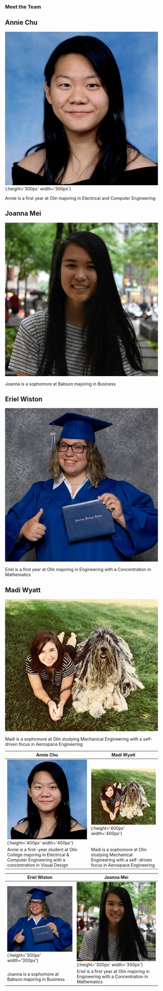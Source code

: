 ### Meet the Team

## Annie Chu                                  
![](annie.jpg){:height='300px' width='300px'}

Annie is a first year at Olin majoring
in Electrical and Computer Engineering

## Joanna Mei
![](joanna.jpg)

Joanna is a sophomore at Babson majoring in Business

## Eriel Wiston
![](eriel.jpg)

Eriel is a first year at Olin majoring in Engineering with a Concentration in Mathematics

## Madi Wyatt
![](madi.jpg)

Madi is a sophomore at Olin studying Mechanical Engineering with a self-driven focus in Aerospace Engineering

|Annie Chu|Madi Wyatt|
|---	|---	|
|![](annie.jpg){:height='400px' width='400px'}|![](madi.jpg){:height='400px' width='400px'}|
|Annie is a first-year student at Olin College majoring in Electrical & Computer Engineering with a concentration in Visual Design| Madi is a sophomore at Olin studying Mechanical Engineering with a self-driven focus in Aerospace Engineering|

|Eriel Wiston |Joanna Mei|
|---	|---	|
|![](eriel.jpg){:height='300px' width='300px'}|![](joanna.jpg){:height='300px' width='300px'}|
| Joanna is a sophomore at Babson majoring in Business | Eriel is a first year at Olin majoring in Engineering with a Concentration in Mathematics |
